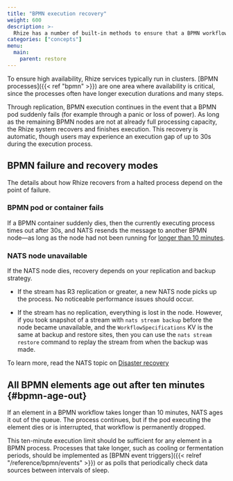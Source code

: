 ```yaml
---
title: "BPMN execution recovery"
weight: 600
description: >-
  Rhize has a number of built-in methods to ensure that a BPMN workflow executes reliably.
categories: ["concepts"]
menu:
  main:
    parent: restore
---
```


To ensure high availability, Rhize services typically run in clusters. [BPMN processes]({{< ref "bpmn" >}}) are one area where availability is critical, since the processes often have longer execution durations and many steps.

Through replication, BPMN execution continues in the event that a BPMN pod suddenly fails (for example through a panic or loss of power). 
As long as the remaining BPMN nodes are not at already full processing capacity,
the Rhize system recovers and finishes execution.
This recovery is automatic, though users may experience an execution gap of up to 30s during the execution process.

## BPMN failure and recovery modes 

The details about how Rhize recovers from a halted process depend on the point of failure.

### BPMN pod or container fails

If a BPMN container suddenly dies, then the currently executing process times out after 30s,
and NATS resends the message to another BPMN node―as long as the node had not been running for [longer than 10 minutes](#bpmn-age-out).


### NATS node unavailable

If the NATS node dies, recovery depends on your replication and backup strategy.

-   If the stream has R3 replication or greater, a new NATS node picks up the process. No noticeable performance issues should occur.

-   If the stream has no replication, everything is lost in the node. However, if you took snapshot of a stream with `nats stream backup` before the node became unavailable, and the `WorkflowSpecifications` KV is the same at backup and restore sites, then you can use the `nats stream restore` command to replay the stream from when the backup was made.

To learn more, read the NATS topic on [Disaster recovery](https://docs.nats.io/running-a-nats-service/nats_admin/jetstream_admin/disaster_recovery)


## All BPMN elements age out after ten minutes {#bpmn-age-out}

If an element in a BPMN workflow takes longer than 10 minutes, NATS ages it out of the queue. The process continues, but if the pod executing the element dies or is interrupted, that workflow is permanently dropped.

This ten-minute execution limit should be sufficient for any element in a BPMN process.
Processes that take longer, such as cooling or fermentation periods, should be implemented as [BPMN event triggers]({{< relref "/reference/bpmn/events" >}}) or as polls that periodically check data sources between intervals of sleep.
